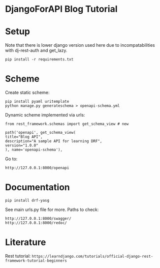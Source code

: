 # DjangoForAPI Blog Tutorial


# Setup

Note that there is lower django version used here due to incompatabilities with dj-rest-auth and get_lazy.
```
pip install -r requirements.txt
```

# Scheme
Create static scheme:
```
pip install pyaml uritemplate
python manage.py generateschema > openapi-schema.yml
```

Dynamic scheme implemented via urls:
```
from rest_framework.schemas import get_schema_view # new

path('openapi', get_schema_view(
title="Blog API",
description="A sample API for learning DRF",
version="1.0.0"
), name='openapi-schema'),
```
Go to:
```
http://127.0.0.1:8000/openapi
```

# Documentation

```
pip install drf-yasg
```
See main urls.py file for more.
Paths to check:
```
http://127.0.0.1:8000/swagger/
http://127.0.0.1:8000/redoc/
```


# Literature

Rest tutorial: `https://learndjango.com/tutorials/official-django-rest-framework-tutorial-beginners`
